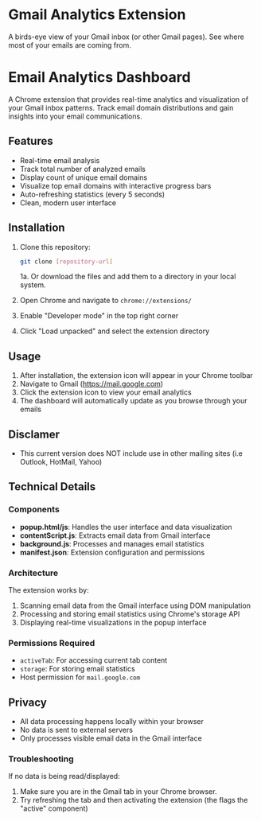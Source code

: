 # Gmail Analytics Extension
A birds-eye view of your Gmail inbox (or other Gmail pages). See where most of your emails are coming from.

# Email Analytics Dashboard

A Chrome extension that provides real-time analytics and visualization of your Gmail inbox patterns. Track email domain distributions and gain insights into your email communications.

## Features

- Real-time email analysis
- Track total number of analyzed emails
- Display count of unique email domains
- Visualize top email domains with interactive progress bars
- Auto-refreshing statistics (every 5 seconds)
- Clean, modern user interface

## Installation

1. Clone this repository:
   ```bash
   git clone [repository-url]
   ```
   1a. Or download the files and add them to a directory in your local system.

2. Open Chrome and navigate to `chrome://extensions/`

3. Enable "Developer mode" in the top right corner

4. Click "Load unpacked" and select the extension directory

## Usage

1. After installation, the extension icon will appear in your Chrome toolbar
2. Navigate to Gmail (https://mail.google.com)
3. Click the extension icon to view your email analytics
4. The dashboard will automatically update as you browse through your emails

## Disclamer
- This current version does NOT include use in other mailing sites (i.e Outlook, HotMail, Yahoo)

## Technical Details

### Components

- **popup.html/js**: Handles the user interface and data visualization
- **contentScript.js**: Extracts email data from Gmail interface
- **background.js**: Processes and manages email statistics
- **manifest.json**: Extension configuration and permissions

### Architecture

The extension works by:
1. Scanning email data from the Gmail interface using DOM manipulation
2. Processing and storing email statistics using Chrome's storage API
3. Displaying real-time visualizations in the popup interface

### Permissions Required

- `activeTab`: For accessing current tab content
- `storage`: For storing email statistics
- Host permission for `mail.google.com`

## Privacy

- All data processing happens locally within your browser
- No data is sent to external servers
- Only processes visible email data in the Gmail interface

### Troubleshooting

If no data is being read/displayed:
1. Make sure you are in the Gmail tab in your Chrome browser.
2. Try refreshing the tab and then activating the extension (the flags the "active" component)
